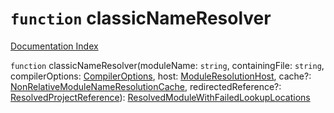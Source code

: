 # `function` classicNameResolver

[Documentation Index](../README.md)

`function` classicNameResolver(moduleName: `string`, containingFile: `string`, compilerOptions: [CompilerOptions](../interface.CompilerOptions/README.md), host: [ModuleResolutionHost](../interface.ModuleResolutionHost/README.md), cache?: [NonRelativeModuleNameResolutionCache](../interface.NonRelativeModuleNameResolutionCache/README.md), redirectedReference?: [ResolvedProjectReference](../interface.ResolvedProjectReference/README.md)): [ResolvedModuleWithFailedLookupLocations](../interface.ResolvedModuleWithFailedLookupLocations/README.md)